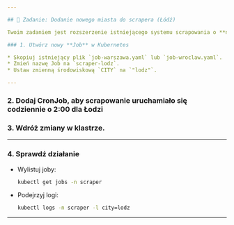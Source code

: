 ```yaml
---

## 📝 Zadanie: Dodanie nowego miasta do scrapera (Łódź)

Twoim zadaniem jest rozszerzenie istniejącego systemu scrapowania o **nowe miasto – Łódź**.

### 1. Utwórz nowy **Job** w Kubernetes

* Skopiuj istniejący plik `job-warszawa.yaml` lub `job-wroclaw.yaml`.
* Zmień nazwę Job na `scraper-lodz`.
* Ustaw zmienną środowiskową `CITY` na `"lodz"`.

---
```


### 2. Dodaj **CronJob**, aby scrapowanie uruchamiało się codziennie o 2:00 dla Łodzi


### 3. Wdróż zmiany w klastrze. 

---

### 4. Sprawdź działanie

* Wylistuj joby:

  ```bash
  kubectl get jobs -n scraper
  ```
* Podejrzyj logi:

  ```bash
  kubectl logs -n scraper -l city=lodz
  ```

---

